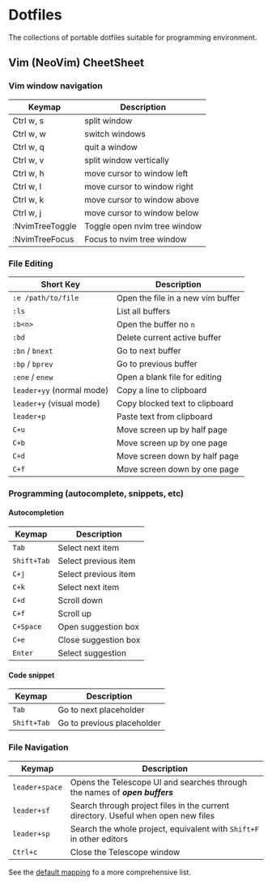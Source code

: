 # Dotfiles

The collections of portable dotfiles suitable for programming environment.

## Vim (NeoVim) CheetSheet

### Vim window navigation
| Keymap   | Description    |
|--------------- | --------------- |
| Ctrl w, s	| split window |
| Ctrl w, w	| switch windows |
| Ctrl w, q	| quit a window |
| Ctrl w, v	| split window vertically |
| Ctrl w, h	| move cursor to window left |
| Ctrl w, l	| move cursor to window right |
| Ctrl w, k	| move cursor to window above |
| Ctrl w, j	| move cursor to window below |
| :NvimTreeToggle | Toggle open nvim tree window |
| :NvimTreeFocus | Focus to nvim tree window |

### File Editing
| Short Key | Description |
| --- | --- |
| `:e /path/to/file` | Open the file in a new vim buffer |
| `:ls` | List all buffers |
| `:b<n>` | Open the buffer no `n` |
| `:bd` | Delete current active buffer |
| `:bn` / `bnext` | Go to next buffer |
| `:bp` / `bprev` | Go to previous buffer |
| `:ene` / `enew` | Open a blank file for editing |
| `leader+yy` (normal mode) | Copy a line to clipboard |
| `leader+y` (visual mode) | Copy blocked text to clipboard |
| `leader+p` | Paste text from clipboard |
| `C+u` | Move screen up by half page |
| `C+b` | Move screen up by one page |
| `C+d` | Move screen down by half page |
| `C+f` | Move screen down by one page |


### Programming (autocomplete, snippets, etc)

#### Autocompletion

| Keymap   | Description    |
|--------------- | --------------- |
| `Tab`   | Select next item  |
| `Shift+Tab`   | Select previous item  |
| `C+j` | Select previous item |
| `C+k` | Select next item |
| `C+d` | Scroll down |
| `C+f` | Scroll up |
| `C+Space` | Open suggestion box |
| `C+e` | Close suggestion box |
| `Enter` | Select suggestion |

#### Code snippet

| Keymap   | Description    |
|--------------- | --------------- |
| `Tab`   | Go to next placeholder   |
| `Shift+Tab`   | Go to previous placeholder   |

### File Navigation

| Keymap   | Description    |
|--------------- | --------------- |
| `leader+space`   | Opens the Telescope UI and searches through the names of ***open buffers*** |
| `leader+sf`   | Search through project files in the current directory. Useful when open new files   |
| `leader+sp`   | Search the whole project, equivalent with `Shift+F` in other editors |
| `Ctrl+c`      | Close the Telescope window |

See the [default mapping](https://github.com/nvim-telescope/telescope.nvim#default-mappings) fo a more comprehensive list.

